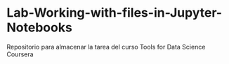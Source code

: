 # Lab-Working-with-files-in-Jupyter-Notebooks
Repositorio para almacenar la tarea del curso Tools for Data Science Coursera
